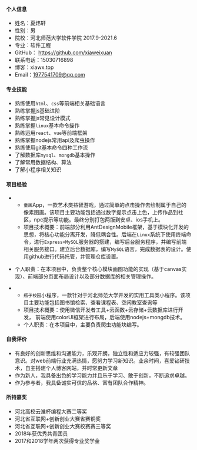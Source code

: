 #### 个人信息

* 姓名：夏炜轩
* 性别：男
* 院校：河北师范大学软件学院 2017.9-2021.6
* 专业：软件工程
* GitHub： https://github.com/xiaweixuan 
* 联系电话：15030716898
* 博客：xiawx.top
* Email：1977541709@qq.com

#### 专业技能

* 熟练使用`html`、`css`等前端相关基础语言
* 熟练掌握js基础进阶 
* 熟练掌握js常见设计模式   
* 熟练掌握`linux`基本命令操作
* 熟练运用`react`、`vue`等前端框架
* 熟练掌握nodejs常用api及爬虫操作
* 熟练使用git基本命令四种工作流
* 了解数据库`mysql`、`mongdb`基本操作  
* 了解常用数据结构、算法
* 了解小程序相关知识

#### 项目经验

* - `童画`App，一款艺术类益智游戏，通过简单的点击操作去绘制属于自己的像素图画。该项目主要功能包括通过数字提示点击上色，上传作品到社区，npc提示等功能。最终分别打包两版到安卓、ios手机上。
  - 项目技术概要：前端部分利用AntDesignMobile框架，基于模块化开发的思想，将核心功能分离开发，降低耦合性。后端在`Linux`系统下使用终端命令，进行`Express+MySQL`服务器的搭建，编写后台服务程序，并编写前端相关服务接口。建立后台数据库，编写`MySQL`语言，完成数据表的设计。使用github进行代码托管，并管理仓库设置。
- 个人职责：在本项目中，负责整个核心模块画图功能的实现（基于canvas实现）、前端部分页面布局设计以及部分数据库的相关管理操作。
  
* - `瓶子校园`小程序，一款针对于河北师范大学开发的实用工具类小程序。该项目主要功能包括图书馆检索、查看课程表、空闲教室查询等
  - 项目技术概要：使用微信开发者工具+云函数+云存储+云数据库进行开发， 前端使用colorUI框架进行布局，后端使用nodejs+mongdb技术。
  - 个人职责：在本项目中，主要负责爬虫功能块编写。

#### 自我评价

* 有良好的创新思维和沟通能力，乐观开朗，独立性和适应力较强，有较强团队意识。对web前端行业充满热情，愿努力学习新知识。业余时间，喜爱钻研技术，自主搭建个人博客网站，并时常更新文章
* 作为新人，我具备出色的学习能力并且乐于学习、敢于创新，不断追求卓越。
* 作为参与者，我具备诚实可信的品格、富有团队合作精神。

#### 所持嘉奖

* 河北高校云淮杯编程大赛二等奖
* 河北省互联网+创新创业大赛省赛铜奖
* 河北省互联网+创新创业大赛校赛赛三等奖
* 2018年获优秀共青团员
* 2017和2018学年两次获得专业奖学金

